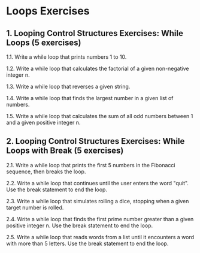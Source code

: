 # Loops Exercises
## 1. Looping Control Structures Exercises: While Loops (5 exercises)

1.1. Write a while loop that prints numbers 1 to 10.

1.2. Write a while loop that calculates the factorial of a given non-negative integer n.

1.3. Write a while loop that reverses a given string.

1.4. Write a while loop that finds the largest number in a given list of numbers.

1.5. Write a while loop that calculates the sum of all odd numbers between 1 and a given positive integer n.

## 2. Looping Control Structures Exercises: While Loops with Break (5 exercises)

2.1. Write a while loop that prints the first 5 numbers in the Fibonacci sequence, then breaks the loop.

2.2. Write a while loop that continues until the user enters the word "quit". Use the break statement to end the loop.

2.3. Write a while loop that simulates rolling a dice, stopping when a given target number is rolled.

2.4. Write a while loop that finds the first prime number greater than a given positive integer n. Use the break statement to end the loop.

2.5. Write a while loop that reads words from a list until it encounters a word with more than 5 letters. Use the break statement to end the loop.







